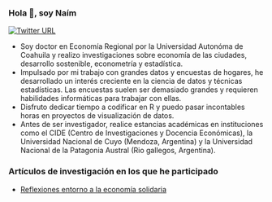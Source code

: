 ### Hola 👋, soy Naím
[![Twitter URL](https://img.shields.io/twitter/url/https/twitter.com/naimmanriquez.svg?style=social&label=Follow%20%40naimmanriquez)](https://twitter.com/naimmanriquez)
<!--
**naimmanriquez/naimmanriquez** is a ✨ _special_ ✨ repository because its `README.md` (this file) appears on your GitHub profile.

Here are some ideas to get you started:

- 🔭 I’m currently working on ...
- 🌱 I’m currently learning ...
- 👯 I’m looking to collaborate on ...
- 🤔 I’m looking for help with ...
- 💬 Ask me about ...
- 📫 How to reach me: ...
- 😄 Pronouns: ...
- ⚡ Fun fact: ...

-->  
* Soy doctor en Economía Regional por la Universidad Autonóma de Coahuila y realizo investigaciones sobre economía de las ciudades, desarrollo sostenible, econometría y estadística.
* Impulsado por mi trabajo con grandes datos y encuestas de hogares, he desarrollado un interés creciente en la ciencia de datos y técnicas estadísticas. Las encuestas suelen ser demasiado grandes y requieren habilidades informáticas para trabajar con ellas. 
* Disfruto dedicar tiempo a codificar en R y puedo pasar incontables horas en proyectos de visualización de datos.
* Antes de ser investigador, realice estancias académicas en instituciones como el CIDE (Centro de Investigaciones y Docencia Económicas), la Universidad Nacional de Cuyo (Mendoza, Argentina) y la Universidad Nacional de la Patagonia Austral (Rio gallegos, Argentina).

### Artículos de investigación en los que he participado
* [Reflexiones entorno a la economía solidaria](http://www.scielo.org.mx/scielo.php?script=sci_arttext&pid=S2007-91762017000200011)
